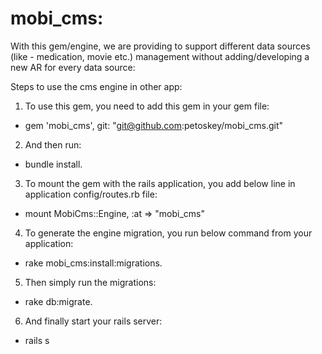 mobi_cms:
========

With this gem/engine, we are providing to support different data sources (like - medication, movie etc.)  management without adding/developing a new AR for every data source:

Steps to use the cms engine in other app:
1) To use this gem, you need to add this gem in your gem file:
- gem 'mobi_cms', git: "git@github.com:petoskey/mobi_cms.git"

2) And then run:
- bundle install.

3) To mount the gem with the rails application, you add below line in application config/routes.rb file:
- mount MobiCms::Engine, :at => "mobi_cms"

4) To generate the engine migration, you run below command from your application:
- rake mobi_cms:install:migrations.

5) Then simply run the migrations:
- rake db:migrate.

6) And finally start your rails server:
- rails s
